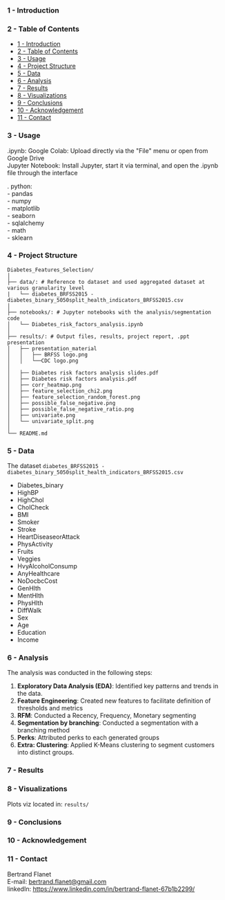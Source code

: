 ### **1 - Introduction**



### **2 - Table of Contents**

- [1 - Introduction](#1---introduction)
- [2 - Table of Contents](#2---table-of-contents)
- [3 - Usage](#3---usage)
- [4 - Project Structure](#4---project-structure)
- [5 - Data](#5---data)
- [6 - Analysis](#6---analysis)
- [7 - Results](#7---results)
- [8 - Visualizations](#8---visualizations)
- [9 - Conclusions](#9---conclusions)
- [10 - Acknowledgement](#10---acknowledgement)
- [11 - Contact](#11---contact)


### **3 - Usage**

 .ipynb:
Google Colab: Upload directly via the "File" menu or open from Google Drive<br>
Jupyter Notebook: Install Jupyter, start it via terminal, and open the .ipynb file through the interface

. python:<br>
	- pandas<br>
	- numpy<br>
	- matplotlib<br>
	- seaborn<br>
	- sqlalchemy<br>
	- math<br>
	- sklearn<br>


### **4 - Project Structure**
```
Diabetes_Features_Selection/
│
├── data/: # Reference to dataset and used aggregated dataset at various granularity level
|   └── diabetes_BRFSS2015 - diabetes_binary_5050split_health_indicators_BRFSS2015.csv
│
├── notebooks/: # Jupyter notebooks with the analysis/segmentation code
│   └── Diabetes_risk_factors_analysis.ipynb
│
├── results/: # Output files, results, project report, .ppt presentation
│   ├── presentation_material
│   │   ├── BRFSS logo.png
│   │   └──CDC logo.png
│
│   ├── Diabetes risk factors analysis slides.pdf
│   ├── Diabetes risk factors analysis.pdf
│   ├── corr_heatmap.png
│   ├── feature_selection_chi2.png
│   ├── feature_selection_random_forest.png
│   ├── possible_false_negative.png
│   ├── possible_false_negative_ratio.png
│   ├── univariate.png
│   └── univariate_split.png
│
└── README.md
```
### **5 - Data**
The dataset `diabetes_BRFSS2015 - diabetes_binary_5050split_health_indicators_BRFSS2015.csv`
- Diabetes_binary<br>
- HighBP<br>
- HighChol<br>
- CholCheck<br>
- BMI<br>
- Smoker<br>
- Stroke<br>
- HeartDiseaseorAttack<br>
- PhysActivity<br>
- Fruits<br>
- Veggies<br>
- HvyAlcoholConsump<br>
- AnyHealthcare<br>
- NoDocbcCost<br>
- GenHlth<br>
- MentHlth<br>
- PhysHlth<br>
- DiffWalk<br>
- Sex<br>
- Age<br>
- Education<br>
- Income<br>


### **6 - Analysis**

The analysis was conducted in the following steps:<br>
1. **Exploratory Data Analysis (EDA)**: Identified key patterns and trends in the data.<br>
2. **Feature Engineering**: Created new features to facilitate definition of thresholds and metrics<br>
3. **RFM**: Conducted a Recency, Frequency, Monetary segmenting<br>
4. **Segmentation by branching**: Conducted a segmentation with a branching method<br>
5. **Perks**: Attributed perks to each generated groups<br>
3. **Extra: Clustering**: Applied K-Means clustering to segment customers into distinct groups.<br>


### **7 - Results**


### **8 - Visualizations**

Plots viz located in:
`results/`


### **9 - Conclusions**



### **10 - Acknowledgement**



### **11 - Contact**

Bertrand Flanet<br>
E-mail: bertrand.flanet@gmail.com<br>
linkedIn: https://www.linkedin.com/in/bertrand-flanet-67b1b2299/
